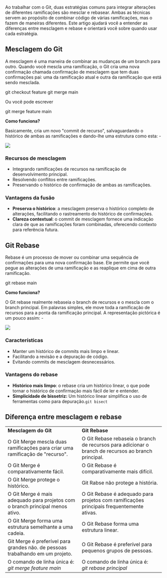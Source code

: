 Ao trabalhar com o Git, duas estratégias comuns para integrar alterações de diferentes ramificações são mesclar e rebasear. Ambas as técnicas servem ao propósito de combinar código de várias ramificações, mas o fazem de maneiras diferentes. Este artigo ajudará você a entender as diferenças entre mesclagem e rebase e orientará você sobre quando usar cada estratégia.

## Mesclagem do Git

A mesclagem é uma maneira de combinar as mudanças de um branch para outro. Quando você mescla uma ramificação, o Git cria uma nova confirmação chamada confirmação de mesclagem que tem duas confirmações pai: uma da ramificação atual e outra da ramificação que está sendo mesclada.

git checkout feature
git merge main

Ou você pode escrever

git merge feature main

**Como funciona?**

Basicamente, cria um novo "commit de recurso", salvaguardando o histórico de ambas as ramificações e dando-lhe uma estrutura como esta: -

![](https://media.geeksforgeeks.org/wp-content/uploads/20220208063533/Untitleddesign2.png)

### **Recursos de mesclagem**

- Integrando ramificações de recursos na ramificação de desenvolvimento principal.
- Resolvendo conflitos entre ramificações.
- Preservando o histórico de confirmação de ambas as ramificações.

### Vantagens da fusão

- **Preserva o histórico**: a mesclagem preserva o histórico completo de alterações, facilitando o rastreamento do histórico de confirmações.
- **Clareza contextual**: o commit de mesclagem fornece uma indicação clara de que as ramificações foram combinadas, oferecendo contexto para referência futura.

## Git Rebase

Rebase é um processo de mover ou combinar uma sequência de confirmações para uma nova confirmação base. Ele permite que você pegue as alterações de uma ramificação e as reaplique em cima de outra ramificação.

git rebase main

**Como funciona?**

O Git rebase realmente rebaseia o branch de recursos e o mescla com o branch principal. Em palavras simples, ele move toda a ramificação de recursos para a ponta da ramificação principal. A representação pictórica é um pouco assim: -

![](https://media.geeksforgeeks.org/wp-content/uploads/20220208065312/Untitleddesign3.png)

### **Características**

- Manter um histórico de commits mais limpo e linear.
- Facilitando a revisão e a depuração de código.
- Evitando commits de mesclagem desnecessários.

### Vantagens do rebase

- **Histórico mais limpo**: o rebase cria um histórico linear, o que pode tornar o histórico de confirmação mais fácil de ler e entender.
- **Simplicidade de bissetriz:** Um histórico linear simplifica o uso de ferramentas como para depuração.`git bisect`

## Diferença entre mesclagem e rebase

|                                                                                |                                                                                                     |
| ------------------------------------------------------------------------------ | --------------------------------------------------------------------------------------------------- |
| **Mesclagem do Git**                                                           | **Git Rebase**                                                                                      |
| O Git Merge mescla duas ramificações para criar uma ramificação de "recurso".  | O Git Rebase rebaseia o branch de recursos para adicionar o branch de recursos ao branch principal. |
| O Git Merge é comparativamente fácil.                                          | O Git Rebase é comparativamente mais difícil.                                                       |
| O Git Merge protege o histórico.                                               | Git Rabse não protege a história.                                                                   |
| O Git Merge é mais adequado para projetos com o branch principal menos ativo.  | O Git Rebase é adequado para projetos com ramificações principais frequentemente ativas.            |
| O Git Merge forma uma estrutura semelhante a uma cadeia.                       | O Git Rebase forma uma estrutura linear.                                                            |
| Git Merge é preferível para grandes não. de pessoas trabalhando em um projeto. | O Git Rebase é preferível para pequenos grupos de pessoas.                                          |
| O comando de linha única é:<br>_git merge feature main_                        | O comando de linha única é:<br>_git rebase principal_                                               |


